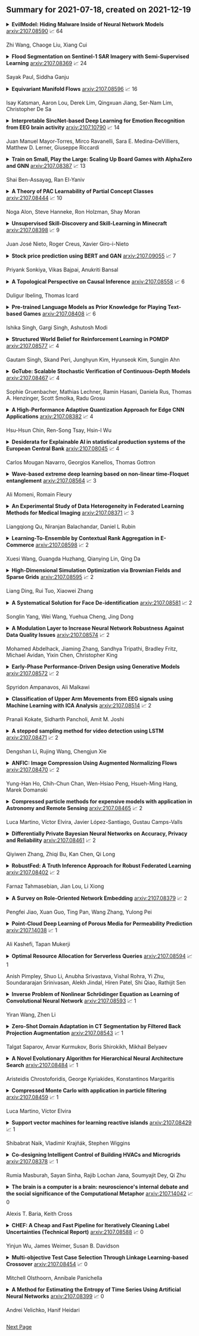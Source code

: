 ## Summary for 2021-07-18, created on 2021-12-19


<details><summary><b>EvilModel: Hiding Malware Inside of Neural Network Models</b>
<a href="https://arxiv.org/abs/2107.08590">arxiv:2107.08590</a>
&#x1F4C8; 64 <br>
<p>Zhi Wang, Chaoge Liu, Xiang Cui</p></summary>
<p>

**Abstract:** Delivering malware covertly and evasively is critical to advanced malware campaigns. In this paper, we present a new method to covertly and evasively deliver malware through a neural network model. Neural network models are poorly explainable and have a good generalization ability. By embedding malware in neurons, the malware can be delivered covertly, with minor or no impact on the performance of neural network. Meanwhile, because the structure of the neural network model remains unchanged, it can pass the security scan of antivirus engines. Experiments show that 36.9MB of malware can be embedded in a 178MB-AlexNet model within 1% accuracy loss, and no suspicion is raised by anti-virus engines in VirusTotal, which verifies the feasibility of this method. With the widespread application of artificial intelligence, utilizing neural networks for attacks becomes a forwarding trend. We hope this work can provide a reference scenario for the defense on neural network-assisted attacks.

</p>
</details>

<details><summary><b>Flood Segmentation on Sentinel-1 SAR Imagery with Semi-Supervised Learning</b>
<a href="https://arxiv.org/abs/2107.08369">arxiv:2107.08369</a>
&#x1F4C8; 24 <br>
<p>Sayak Paul, Siddha Ganju</p></summary>
<p>

**Abstract:** Floods wreak havoc throughout the world, causing billions of dollars in damages, and uprooting communities, ecosystems and economies. The NASA Impact Flood Detection competition tasked participants with predicting flooded pixels after training with synthetic aperture radar (SAR) images in a supervised setting. We propose a semi-supervised learning pseudo-labeling scheme that derives confidence estimates from U-Net ensembles, progressively improving accuracy. Concretely, we use a cyclical approach involving multiple stages (1) training an ensemble model of multiple U-Net architectures with the provided high confidence hand-labeled data and, generated pseudo labels or low confidence labels on the entire unlabeled test dataset, and then, (2) filter out quality generated labels and, (3) combine the generated labels with the previously available high confidence hand-labeled dataset. This assimilated dataset is used for the next round of training ensemble models and the cyclical process is repeated until the performance improvement plateaus. We post process our results with Conditional Random Fields. Our approach sets a new state-of-the-art on the Sentinel-1 dataset with 0.7654 IoU, an impressive improvement over the 0.60 IoU baseline. Our method, which we release with all the code and models, can also be used as an open science benchmark for the Sentinel-1 dataset.

</p>
</details>

<details><summary><b>Equivariant Manifold Flows</b>
<a href="https://arxiv.org/abs/2107.08596">arxiv:2107.08596</a>
&#x1F4C8; 16 <br>
<p>Isay Katsman, Aaron Lou, Derek Lim, Qingxuan Jiang, Ser-Nam Lim, Christopher De Sa</p></summary>
<p>

**Abstract:** Tractably modelling distributions over manifolds has long been an important goal in the natural sciences. Recent work has focused on developing general machine learning models to learn such distributions. However, for many applications these distributions must respect manifold symmetries -- a trait which most previous models disregard. In this paper, we lay the theoretical foundations for learning symmetry-invariant distributions on arbitrary manifolds via equivariant manifold flows. We demonstrate the utility of our approach by using it to learn gauge invariant densities over $SU(n)$ in the context of quantum field theory.

</p>
</details>

<details><summary><b>Interpretable SincNet-based Deep Learning for Emotion Recognition from EEG brain activity</b>
<a href="https://arxiv.org/abs/2107.10790">arxiv:2107.10790</a>
&#x1F4C8; 14 <br>
<p>Juan Manuel Mayor-Torres, Mirco Ravanelli, Sara E. Medina-DeVilliers, Matthew D. Lerner, Giuseppe Riccardi</p></summary>
<p>

**Abstract:** Machine learning methods, such as deep learning, show promising results in the medical domain. However, the lack of interpretability of these algorithms may hinder their applicability to medical decision support systems. This paper studies an interpretable deep learning technique, called SincNet. SincNet is a convolutional neural network that efficiently learns customized band-pass filters through trainable sinc-functions. In this study, we use SincNet to analyze the neural activity of individuals with Autism Spectrum Disorder (ASD), who experience characteristic differences in neural oscillatory activity. In particular, we propose a novel SincNet-based neural network for detecting emotions in ASD patients using EEG signals. The learned filters can be easily inspected to detect which part of the EEG spectrum is used for predicting emotions. We found that our system automatically learns the high-$α$ (9-13 Hz) and $β$ (13-30 Hz) band suppression often present in individuals with ASD. This result is consistent with recent neuroscience studies on emotion recognition, which found an association between these band suppressions and the behavioral deficits observed in individuals with ASD. The improved interpretability of SincNet is achieved without sacrificing performance in emotion recognition.

</p>
</details>

<details><summary><b>Train on Small, Play the Large: Scaling Up Board Games with AlphaZero and GNN</b>
<a href="https://arxiv.org/abs/2107.08387">arxiv:2107.08387</a>
&#x1F4C8; 13 <br>
<p>Shai Ben-Assayag, Ran El-Yaniv</p></summary>
<p>

**Abstract:** Playing board games is considered a major challenge for both humans and AI researchers. Because some complicated board games are quite hard to learn, humans usually begin with playing on smaller boards and incrementally advance to master larger board strategies. Most neural network frameworks that are currently tasked with playing board games neither perform such incremental learning nor possess capabilities to automatically scale up. In this work, we look at the board as a graph and combine a graph neural network architecture inside the AlphaZero framework, along with some other innovative improvements. Our ScalableAlphaZero is capable of learning to play incrementally on small boards, and advancing to play on large ones. Our model can be trained quickly to play different challenging board games on multiple board sizes, without using any domain knowledge. We demonstrate the effectiveness of ScalableAlphaZero and show, for example, that by training it for only three days on small Othello boards, it can defeat the AlphaZero model on a large board, which was trained to play the large board for $30$ days.

</p>
</details>

<details><summary><b>A Theory of PAC Learnability of Partial Concept Classes</b>
<a href="https://arxiv.org/abs/2107.08444">arxiv:2107.08444</a>
&#x1F4C8; 10 <br>
<p>Noga Alon, Steve Hanneke, Ron Holzman, Shay Moran</p></summary>
<p>

**Abstract:** We extend the theory of PAC learning in a way which allows to model a rich variety of learning tasks where the data satisfy special properties that ease the learning process. For example, tasks where the distance of the data from the decision boundary is bounded away from zero. The basic and simple idea is to consider partial concepts: these are functions that can be undefined on certain parts of the space. When learning a partial concept, we assume that the source distribution is supported only on points where the partial concept is defined.
  This way, one can naturally express assumptions on the data such as lying on a lower dimensional surface or margin conditions. In contrast, it is not at all clear that such assumptions can be expressed by the traditional PAC theory. In fact we exhibit easy-to-learn partial concept classes which provably cannot be captured by the traditional PAC theory. This also resolves a question posed by Attias, Kontorovich, and Mansour 2019.
  We characterize PAC learnability of partial concept classes and reveal an algorithmic landscape which is fundamentally different than the classical one. For example, in the classical PAC model, learning boils down to Empirical Risk Minimization (ERM). In stark contrast, we show that the ERM principle fails in explaining learnability of partial concept classes. In fact, we demonstrate classes that are incredibly easy to learn, but such that any algorithm that learns them must use an hypothesis space with unbounded VC dimension. We also find that the sample compression conjecture fails in this setting.
  Thus, this theory features problems that cannot be represented nor solved in the traditional way. We view this as evidence that it might provide insights on the nature of learnability in realistic scenarios which the classical theory fails to explain.

</p>
</details>

<details><summary><b>Unsupervised Skill-Discovery and Skill-Learning in Minecraft</b>
<a href="https://arxiv.org/abs/2107.08398">arxiv:2107.08398</a>
&#x1F4C8; 9 <br>
<p>Juan José Nieto, Roger Creus, Xavier Giro-i-Nieto</p></summary>
<p>

**Abstract:** Pre-training Reinforcement Learning agents in a task-agnostic manner has shown promising results. However, previous works still struggle in learning and discovering meaningful skills in high-dimensional state-spaces, such as pixel-spaces. We approach the problem by leveraging unsupervised skill discovery and self-supervised learning of state representations. In our work, we learn a compact latent representation by making use of variational and contrastive techniques. We demonstrate that both enable RL agents to learn a set of basic navigation skills by maximizing an information theoretic objective. We assess our method in Minecraft 3D pixel maps with different complexities. Our results show that representations and conditioned policies learned from pixels are enough for toy examples, but do not scale to realistic and complex maps. To overcome these limitations, we explore alternative input observations such as the relative position of the agent along with the raw pixels.

</p>
</details>

<details><summary><b>Stock price prediction using BERT and GAN</b>
<a href="https://arxiv.org/abs/2107.09055">arxiv:2107.09055</a>
&#x1F4C8; 7 <br>
<p>Priyank Sonkiya, Vikas Bajpai, Anukriti Bansal</p></summary>
<p>

**Abstract:** The stock market has been a popular topic of interest in the recent past. The growth in the inflation rate has compelled people to invest in the stock and commodity markets and other areas rather than saving. Further, the ability of Deep Learning models to make predictions on the time series data has been proven time and again. Technical analysis on the stock market with the help of technical indicators has been the most common practice among traders and investors. One more aspect is the sentiment analysis - the emotion of the investors that shows the willingness to invest. A variety of techniques have been used by people around the globe involving basic Machine Learning and Neural Networks. Ranging from the basic linear regression to the advanced neural networks people have experimented with all possible techniques to predict the stock market. It's evident from recent events how news and headlines affect the stock markets and cryptocurrencies. This paper proposes an ensemble of state-of-the-art methods for predicting stock prices. Firstly sentiment analysis of the news and the headlines for the company Apple Inc, listed on the NASDAQ is performed using a version of BERT, which is a pre-trained transformer model by Google for Natural Language Processing (NLP). Afterward, a Generative Adversarial Network (GAN) predicts the stock price for Apple Inc using the technical indicators, stock indexes of various countries, some commodities, and historical prices along with the sentiment scores. Comparison is done with baseline models like - Long Short Term Memory (LSTM), Gated Recurrent Units (GRU), vanilla GAN, and Auto-Regressive Integrated Moving Average (ARIMA) model.

</p>
</details>

<details><summary><b>A Topological Perspective on Causal Inference</b>
<a href="https://arxiv.org/abs/2107.08558">arxiv:2107.08558</a>
&#x1F4C8; 6 <br>
<p>Duligur Ibeling, Thomas Icard</p></summary>
<p>

**Abstract:** This paper presents a topological learning-theoretic perspective on causal inference by introducing a series of topologies defined on general spaces of structural causal models (SCMs). As an illustration of the framework we prove a topological causal hierarchy theorem, showing that substantive assumption-free causal inference is possible only in a meager set of SCMs. Thanks to a known correspondence between open sets in the weak topology and statistically verifiable hypotheses, our results show that inductive assumptions sufficient to license valid causal inferences are statistically unverifiable in principle. Similar to no-free-lunch theorems for statistical inference, the present results clarify the inevitability of substantial assumptions for causal inference. An additional benefit of our topological approach is that it easily accommodates SCMs with infinitely many variables. We finally suggest that the framework may be helpful for the positive project of exploring and assessing alternative causal-inductive assumptions.

</p>
</details>

<details><summary><b>Pre-trained Language Models as Prior Knowledge for Playing Text-based Games</b>
<a href="https://arxiv.org/abs/2107.08408">arxiv:2107.08408</a>
&#x1F4C8; 6 <br>
<p>Ishika Singh, Gargi Singh, Ashutosh Modi</p></summary>
<p>

**Abstract:** Recently, text world games have been proposed to enable artificial agents to understand and reason about real-world scenarios. These text-based games are challenging for artificial agents, as it requires understanding and interaction using natural language in a partially observable environment. In this paper, we improve the semantic understanding of the agent by proposing a simple RL with LM framework where we use transformer-based language models with Deep RL models. We perform a detailed study of our framework to demonstrate how our model outperforms all existing agents on the popular game, Zork1, to achieve a score of 44.7, which is 1.6 higher than the state-of-the-art model. Our proposed approach also performs comparably to the state-of-the-art models on the other set of text games.

</p>
</details>

<details><summary><b>Structured World Belief for Reinforcement Learning in POMDP</b>
<a href="https://arxiv.org/abs/2107.08577">arxiv:2107.08577</a>
&#x1F4C8; 4 <br>
<p>Gautam Singh, Skand Peri, Junghyun Kim, Hyunseok Kim, Sungjin Ahn</p></summary>
<p>

**Abstract:** Object-centric world models provide structured representation of the scene and can be an important backbone in reinforcement learning and planning. However, existing approaches suffer in partially-observable environments due to the lack of belief states. In this paper, we propose Structured World Belief, a model for learning and inference of object-centric belief states. Inferred by Sequential Monte Carlo (SMC), our belief states provide multiple object-centric scene hypotheses. To synergize the benefits of SMC particles with object representations, we also propose a new object-centric dynamics model that considers the inductive bias of object permanence. This enables tracking of object states even when they are invisible for a long time. To further facilitate object tracking in this regime, we allow our model to attend flexibly to any spatial location in the image which was restricted in previous models. In experiments, we show that object-centric belief provides a more accurate and robust performance for filtering and generation. Furthermore, we show the efficacy of structured world belief in improving the performance of reinforcement learning, planning and supervised reasoning.

</p>
</details>

<details><summary><b>GoTube: Scalable Stochastic Verification of Continuous-Depth Models</b>
<a href="https://arxiv.org/abs/2107.08467">arxiv:2107.08467</a>
&#x1F4C8; 4 <br>
<p>Sophie Gruenbacher, Mathias Lechner, Ramin Hasani, Daniela Rus, Thomas A. Henzinger, Scott Smolka, Radu Grosu</p></summary>
<p>

**Abstract:** We introduce a new stochastic verification algorithm that formally quantifies the behavioral robustness of any time-continuous process formulated as a continuous-depth model. Our algorithm solves a set of global optimization (Go) problems over a given time horizon to construct a tight enclosure (Tube) of the set of all process executions starting from a ball of initial states. We call our algorithm GoTube. Through its construction, GoTube ensures that the bounding tube is conservative up to a desired probability and up to a desired tightness. GoTube is implemented in JAX and optimized to scale to complex continuous-depth neural network models. Compared to advanced reachability analysis tools for time-continuous neural networks, GoTube does not accumulate overapproximation errors between time steps and avoids the infamous wrapping effect inherent in symbolic techniques. We show that GoTube substantially outperforms state-of-the-art verification tools in terms of the size of the initial ball, speed, time-horizon, task completion, and scalability on a large set of experiments. GoTube is stable and sets the state-of-the-art in terms of its ability to scale to time horizons well beyond what has been previously possible.

</p>
</details>

<details><summary><b>A High-Performance Adaptive Quantization Approach for Edge CNN Applications</b>
<a href="https://arxiv.org/abs/2107.08382">arxiv:2107.08382</a>
&#x1F4C8; 4 <br>
<p>Hsu-Hsun Chin, Ren-Song Tsay, Hsin-I Wu</p></summary>
<p>

**Abstract:** Recent convolutional neural network (CNN) development continues to advance the state-of-the-art model accuracy for various applications. However, the enhanced accuracy comes at the cost of substantial memory bandwidth and storage requirements and demanding computational resources. Although in the past the quantization methods have effectively reduced the deployment cost for edge devices, it suffers from significant information loss when processing the biased activations of contemporary CNNs. In this paper, we hence introduce an adaptive high-performance quantization method to resolve the issue of biased activation by dynamically adjusting the scaling and shifting factors based on the task loss. Our proposed method has been extensively evaluated on image classification models (ResNet-18/34/50, MobileNet-V2, EfficientNet-B0) with ImageNet dataset, object detection model (YOLO-V4) with COCO dataset, and language models with PTB dataset. The results show that our 4-bit integer (INT4) quantization models achieve better accuracy than the state-of-the-art 4-bit models, and in some cases, even surpass the golden full-precision models. The final designs have been successfully deployed onto extremely resource-constrained edge devices for many practical applications.

</p>
</details>

<details><summary><b>Desiderata for Explainable AI in statistical production systems of the European Central Bank</b>
<a href="https://arxiv.org/abs/2107.08045">arxiv:2107.08045</a>
&#x1F4C8; 4 <br>
<p>Carlos Mougan Navarro, Georgios Kanellos, Thomas Gottron</p></summary>
<p>

**Abstract:** Explainable AI constitutes a fundamental step towards establishing fairness and addressing bias in algorithmic decision-making. Despite the large body of work on the topic, the benefit of solutions is mostly evaluated from a conceptual or theoretical point of view and the usefulness for real-world use cases remains uncertain. In this work, we aim to state clear user-centric desiderata for explainable AI reflecting common explainability needs experienced in statistical production systems of the European Central Bank. We link the desiderata to archetypical user roles and give examples of techniques and methods which can be used to address the user's needs. To this end, we provide two concrete use cases from the domain of statistical data production in central banks: the detection of outliers in the Centralised Securities Database and the data-driven identification of data quality checks for the Supervisory Banking data system.

</p>
</details>

<details><summary><b>Wave-based extreme deep learning based on non-linear time-Floquet entanglement</b>
<a href="https://arxiv.org/abs/2107.08564">arxiv:2107.08564</a>
&#x1F4C8; 3 <br>
<p>Ali Momeni, Romain Fleury</p></summary>
<p>

**Abstract:** Wave-based analog signal processing holds the promise of extremely fast, on-the-fly, power-efficient data processing, occurring as a wave propagates through an artificially engineered medium. Yet, due to the fundamentally weak non-linearities of traditional wave materials, such analog processors have been so far largely confined to simple linear projections such as image edge detection or matrix multiplications. Complex neuromorphic computing tasks, which inherently require strong non-linearities, have so far remained out-of-reach of wave-based solutions, with a few attempts that implemented non-linearities on the digital front, or used weak and inflexible non-linear sensors, restraining the learning performance. Here, we tackle this issue by demonstrating the relevance of Time-Floquet physics to induce a strong non-linear entanglement between signal inputs at different frequencies, enabling a power-efficient and versatile wave platform for analog extreme deep learning involving a single, uniformly modulated dielectric layer and a scattering medium. We prove the efficiency of the method for extreme learning machines and reservoir computing to solve a range of challenging learning tasks, from forecasting chaotic time series to the simultaneous classification of distinct datasets. Our results open the way for wave-based machine learning with high energy efficiency, speed, and scalability.

</p>
</details>

<details><summary><b>An Experimental Study of Data Heterogeneity in Federated Learning Methods for Medical Imaging</b>
<a href="https://arxiv.org/abs/2107.08371">arxiv:2107.08371</a>
&#x1F4C8; 3 <br>
<p>Liangqiong Qu, Niranjan Balachandar, Daniel L Rubin</p></summary>
<p>

**Abstract:** Federated learning enables multiple institutions to collaboratively train machine learning models on their local data in a privacy-preserving way. However, its distributed nature often leads to significant heterogeneity in data distributions across institutions. In this paper, we investigate the deleterious impact of a taxonomy of data heterogeneity regimes on federated learning methods, including quantity skew, label distribution skew, and imaging acquisition skew. We show that the performance degrades with the increasing degrees of data heterogeneity. We present several mitigation strategies to overcome performance drops from data heterogeneity, including weighted average for data quantity skew, weighted loss and batch normalization averaging for label distribution skew. The proposed optimizations to federated learning methods improve their capability of handling heterogeneity across institutions, which provides valuable guidance for the deployment of federated learning in real clinical applications.

</p>
</details>

<details><summary><b>Learning-To-Ensemble by Contextual Rank Aggregation in E-Commerce</b>
<a href="https://arxiv.org/abs/2107.08598">arxiv:2107.08598</a>
&#x1F4C8; 2 <br>
<p>Xuesi Wang, Guangda Huzhang, Qianying Lin, Qing Da</p></summary>
<p>

**Abstract:** Ensemble models in E-commerce combine predictions from multiple sub-models for ranking and revenue improvement. Industrial ensemble models are typically deep neural networks, following the supervised learning paradigm to infer conversion rate given inputs from sub-models. However, this process has the following two problems. Firstly, the point-wise scoring approach disregards the relationships between items and leads to homogeneous displayed results, while diversified display benefits user experience and revenue. Secondly, the learning paradigm focuses on the ranking metrics and does not directly optimize the revenue. In our work, we propose a new Learning-To-Ensemble (LTE) framework RAEGO, which replaces the ensemble model with a contextual Rank Aggregator (RA) and explores the best weights of sub-models by the Evaluator-Generator Optimization (EGO). To achieve the best online performance, we propose a new rank aggregation algorithm TournamentGreedy as a refinement of classic rank aggregators, which also produces the best average weighted Kendall Tau Distance (KTD) amongst all the considered algorithms with quadratic time complexity. Under the assumption that the best output list should be Pareto Optimal on the KTD metric for sub-models, we show that our RA algorithm has higher efficiency and coverage in exploring the optimal weights. Combined with the idea of Bayesian Optimization and gradient descent, we solve the online contextual Black-Box Optimization task that finds the optimal weights for sub-models given a chosen RA model. RA-EGO has been deployed in our online system and has improved the revenue significantly.

</p>
</details>

<details><summary><b>High-Dimensional Simulation Optimization via Brownian Fields and Sparse Grids</b>
<a href="https://arxiv.org/abs/2107.08595">arxiv:2107.08595</a>
&#x1F4C8; 2 <br>
<p>Liang Ding, Rui Tuo, Xiaowei Zhang</p></summary>
<p>

**Abstract:** High-dimensional simulation optimization is notoriously challenging. We propose a new sampling algorithm that converges to a global optimal solution and suffers minimally from the curse of dimensionality. The algorithm consists of two stages. First, we take samples following a sparse grid experimental design and approximate the response surface via kernel ridge regression with a Brownian field kernel. Second, we follow the expected improvement strategy -- with critical modifications that boost the algorithm's sample efficiency -- to iteratively sample from the next level of the sparse grid. Under mild conditions on the smoothness of the response surface and the simulation noise, we establish upper bounds on the convergence rate for both noise-free and noisy simulation samples. These upper bounds deteriorate only slightly in the dimension of the feasible set, and they can be improved if the objective function is known to be of a higher-order smoothness. Extensive numerical experiments demonstrate that the proposed algorithm dramatically outperforms typical alternatives in practice.

</p>
</details>

<details><summary><b>A Systematical Solution for Face De-identification</b>
<a href="https://arxiv.org/abs/2107.08581">arxiv:2107.08581</a>
&#x1F4C8; 2 <br>
<p>Songlin Yang, Wei Wang, Yuehua Cheng, Jing Dong</p></summary>
<p>

**Abstract:** With the identity information in face data more closely related to personal credit and property security, people pay increasing attention to the protection of face data privacy. In different tasks, people have various requirements for face de-identification (De-ID), so we propose a systematical solution compatible for these De-ID operations. Firstly, an attribute disentanglement and generative network is constructed to encode two parts of the face, which are the identity (facial features like mouth, nose and eyes) and expression (including expression, pose and illumination). Through face swapping, we can remove the original ID completely. Secondly, we add an adversarial vector mapping network to perturb the latent code of the face image, different from previous traditional adversarial methods. Through this, we can construct unrestricted adversarial image to decrease ID similarity recognized by model. Our method can flexibly de-identify the face data in various ways and the processed images have high image quality.

</p>
</details>

<details><summary><b>A Modulation Layer to Increase Neural Network Robustness Against Data Quality Issues</b>
<a href="https://arxiv.org/abs/2107.08574">arxiv:2107.08574</a>
&#x1F4C8; 2 <br>
<p>Mohamed Abdelhack, Jiaming Zhang, Sandhya Tripathi, Bradley Fritz, Michael Avidan, Yixin Chen, Christopher King</p></summary>
<p>

**Abstract:** Data quality is a common problem in machine learning, especially in high-stakes settings such as healthcare. Missing data affects accuracy, calibration, and feature attribution in complex patterns. Developers often train models on carefully curated datasets to minimize missing data bias; however, this reduces the usability of such models in production environments, such as real-time healthcare records. Making machine learning models robust to missing data is therefore crucial for practical application. While some classifiers naturally handle missing data, others, such as deep neural networks, are not designed for unknown values. We propose a novel neural network modification to mitigate the impacts of missing data. The approach is inspired by neuromodulation that is performed by biological neural networks. Our proposal replaces the fixed weights of a fully-connected layer with a function of an additional input (reliability score) at each input, mimicking the ability of cortex to up- and down-weight inputs based on the presence of other data. The modulation function is jointly learned with the main task using a multi-layer perceptron. We tested our modulating fully connected layer on multiple classification, regression, and imputation problems, and it either improved performance or generated comparable performance to conventional neural network architectures concatenating reliability to the inputs. Models with modulating layers were more robust against degradation of data quality by introducing additional missingness at evaluation time. These results suggest that explicitly accounting for reduced information quality with a modulating fully connected layer can enable the deployment of artificial intelligence systems in real-time settings.

</p>
</details>

<details><summary><b>Early-Phase Performance-Driven Design using Generative Models</b>
<a href="https://arxiv.org/abs/2107.08572">arxiv:2107.08572</a>
&#x1F4C8; 2 <br>
<p>Spyridon Ampanavos, Ali Malkawi</p></summary>
<p>

**Abstract:** Current performance-driven building design methods are not widely adopted outside the research field for several reasons that make them difficult to integrate into a typical design process. In the early design phase, in particular, the time-intensity and the cognitive load associated with optimization and form parametrization are incompatible with design exploration, which requires quick iteration. This research introduces a novel method for performance-driven geometry generation that can afford interaction directly in the 3d modeling environment, eliminating the need for explicit parametrization, and is multiple orders faster than the equivalent form optimization. The method uses Machine Learning techniques to train a generative model offline. The generative model learns a distribution of optimal performing geometries and their simulation contexts based on a dataset that addresses the performance(s) of interest. By navigating the generative model's latent space, geometries with the desired characteristics can be quickly generated. A case study is presented, demonstrating the generation of a synthetic dataset and the use of a Variational Autoencoder (VAE) as a generative model for geometries with optimal solar gain. The results show that the VAE-generated geometries perform on average at least as well as the optimized ones, suggesting that the introduced method shows a feasible path towards more intuitive and interactive early-phase performance-driven design assistance.

</p>
</details>

<details><summary><b>Classification of Upper Arm Movements from EEG signals using Machine Learning with ICA Analysis</b>
<a href="https://arxiv.org/abs/2107.08514">arxiv:2107.08514</a>
&#x1F4C8; 2 <br>
<p>Pranali Kokate, Sidharth Pancholi, Amit M. Joshi</p></summary>
<p>

**Abstract:** The Brain-Computer Interface system is a profoundly developing area of experimentation for Motor activities which plays vital role in decoding cognitive activities. Classification of Cognitive-Motor Imagery activities from EEG signals is a critical task. Hence proposed a unique algorithm for classifying left/right-hand movements by utilizing Multi-layer Perceptron Neural Network. Handcrafted statistical Time domain and Power spectral density frequency domain features were extracted and obtained a combined accuracy of 96.02%. Results were compared with the deep learning framework. In addition to accuracy, Precision, F1-Score, and recall was considered as the performance metrics. The intervention of unwanted signals contaminates the EEG signals which influence the performance of the algorithm. Therefore, a novel approach was approached to remove the artifacts using Independent Components Analysis which boosted the performance. Following the selection of appropriate feature vectors that provided acceptable accuracy. The same method was used on all nine subjects. As a result, intra-subject accuracy was obtained for 9 subjects 94.72%. The results show that the proposed approach would be useful to classify the upper limb movements accurately.

</p>
</details>

<details><summary><b>A stepped sampling method for video detection using LSTM</b>
<a href="https://arxiv.org/abs/2107.08471">arxiv:2107.08471</a>
&#x1F4C8; 2 <br>
<p>Dengshan Li, Rujing Wang, Chengjun Xie</p></summary>
<p>

**Abstract:** Artificial neural networks that simulate human achieves great successes. From the perspective of simulating human memory method, we propose a stepped sampler based on the "repeated input". We repeatedly inputted data to the LSTM model stepwise in a batch. The stepped sampler is used to strengthen the ability of fusing the temporal information in LSTM. We tested the stepped sampler on the LSTM built-in in PyTorch. Compared with the traditional sampler of PyTorch, such as sequential sampler, batch sampler, the training loss of the proposed stepped sampler converges faster in the training of the model, and the training loss after convergence is more stable. Meanwhile, it can maintain a higher test accuracy. We quantified the algorithm of the stepped sampler. We assume that, the artificial neural networks have human-like characteristics, and human learning method could be used for machine learning.

</p>
</details>

<details><summary><b>ANFIC: Image Compression Using Augmented Normalizing Flows</b>
<a href="https://arxiv.org/abs/2107.08470">arxiv:2107.08470</a>
&#x1F4C8; 2 <br>
<p>Yung-Han Ho, Chih-Chun Chan, Wen-Hsiao Peng, Hsueh-Ming Hang, Marek Domanski</p></summary>
<p>

**Abstract:** This paper introduces an end-to-end learned image compression system, termed ANFIC, based on Augmented Normalizing Flows (ANF). ANF is a new type of flow model, which stacks multiple variational autoencoders (VAE) for greater model expressiveness. The VAE-based image compression has gone mainstream, showing promising compression performance. Our work presents the first attempt to leverage VAE-based compression in a flow-based framework. ANFIC advances further compression efficiency by stacking and extending hierarchically multiple VAE's. The invertibility of ANF, together with our training strategies, enables ANFIC to support a wide range of quality levels without changing the encoding and decoding networks. Extensive experimental results show that in terms of PSNR-RGB, ANFIC performs comparably to or better than the state-of-the-art learned image compression. Moreover, it performs close to VVC intra coding, from low-rate compression up to nearly-lossless compression. In particular, ANFIC achieves the state-of-the-art performance, when extended with conditional convolution for variable rate compression with a single model.

</p>
</details>

<details><summary><b>Compressed particle methods for expensive models with application in Astronomy and Remote Sensing</b>
<a href="https://arxiv.org/abs/2107.08465">arxiv:2107.08465</a>
&#x1F4C8; 2 <br>
<p>Luca Martino, Víctor Elvira, Javier López-Santiago, Gustau Camps-Valls</p></summary>
<p>

**Abstract:** In many inference problems, the evaluation of complex and costly models is often required. In this context, Bayesian methods have become very popular in several fields over the last years, in order to obtain parameter inversion, model selection or uncertainty quantification. Bayesian inference requires the approximation of complicated integrals involving (often costly) posterior distributions. Generally, this approximation is obtained by means of Monte Carlo (MC) methods. In order to reduce the computational cost of the corresponding technique, surrogate models (also called emulators) are often employed. Another alternative approach is the so-called Approximate Bayesian Computation (ABC) scheme. ABC does not require the evaluation of the costly model but the ability to simulate artificial data according to that model. Moreover, in ABC, the choice of a suitable distance between real and artificial data is also required. In this work, we introduce a novel approach where the expensive model is evaluated only in some well-chosen samples. The selection of these nodes is based on the so-called compressed Monte Carlo (CMC) scheme. We provide theoretical results supporting the novel algorithms and give empirical evidence of the performance of the proposed method in several numerical experiments. Two of them are real-world applications in astronomy and satellite remote sensing.

</p>
</details>

<details><summary><b>Differentially Private Bayesian Neural Networks on Accuracy, Privacy and Reliability</b>
<a href="https://arxiv.org/abs/2107.08461">arxiv:2107.08461</a>
&#x1F4C8; 2 <br>
<p>Qiyiwen Zhang, Zhiqi Bu, Kan Chen, Qi Long</p></summary>
<p>

**Abstract:** Bayesian neural network (BNN) allows for uncertainty quantification in prediction, offering an advantage over regular neural networks that has not been explored in the differential privacy (DP) framework. We fill this important gap by leveraging recent development in Bayesian deep learning and privacy accounting to offer a more precise analysis of the trade-off between privacy and accuracy in BNN. We propose three DP-BNNs that characterize the weight uncertainty for the same network architecture in distinct ways, namely DP-SGLD (via the noisy gradient method), DP-BBP (via changing the parameters of interest) and DP-MC Dropout (via the model architecture). Interestingly, we show a new equivalence between DP-SGD and DP-SGLD, implying that some non-Bayesian DP training naturally allows for uncertainty quantification. However, the hyperparameters such as learning rate and batch size, can have different or even opposite effects in DP-SGD and DP-SGLD.
  Extensive experiments are conducted to compare DP-BNNs, in terms of privacy guarantee, prediction accuracy, uncertainty quantification, calibration, computation speed, and generalizability to network architecture. As a result, we observe a new tradeoff between the privacy and the reliability. When compared to non-DP and non-Bayesian approaches, DP-SGLD is remarkably accurate under strong privacy guarantee, demonstrating the great potential of DP-BNN in real-world tasks.

</p>
</details>

<details><summary><b>RobustFed: A Truth Inference Approach for Robust Federated Learning</b>
<a href="https://arxiv.org/abs/2107.08402">arxiv:2107.08402</a>
&#x1F4C8; 2 <br>
<p>Farnaz Tahmasebian, Jian Lou, Li Xiong</p></summary>
<p>

**Abstract:** Federated learning is a prominent framework that enables clients (e.g., mobile devices or organizations) to train a collaboratively global model under a central server's orchestration while keeping local training datasets' privacy. However, the aggregation step in federated learning is vulnerable to adversarial attacks as the central server cannot manage clients' behavior. Therefore, the global model's performance and convergence of the training process will be affected under such attacks.To mitigate this vulnerability issue, we propose a novel robust aggregation algorithm inspired by the truth inference methods in crowdsourcing via incorporating the worker's reliability into aggregation. We evaluate our solution on three real-world datasets with a variety of machine learning models. Experimental results show that our solution ensures robust federated learning and is resilient to various types of attacks, including noisy data attacks, Byzantine attacks, and label flipping attacks.

</p>
</details>

<details><summary><b>A Survey on Role-Oriented Network Embedding</b>
<a href="https://arxiv.org/abs/2107.08379">arxiv:2107.08379</a>
&#x1F4C8; 2 <br>
<p>Pengfei Jiao, Xuan Guo, Ting Pan, Wang Zhang, Yulong Pei</p></summary>
<p>

**Abstract:** Recently, Network Embedding (NE) has become one of the most attractive research topics in machine learning and data mining. NE approaches have achieved promising performance in various of graph mining tasks including link prediction and node clustering and classification. A wide variety of NE methods focus on the proximity of networks. They learn community-oriented embedding for each node, where the corresponding representations are similar if two nodes are closer to each other in the network. Meanwhile, there is another type of structural similarity, i.e., role-based similarity, which is usually complementary and completely different from the proximity. In order to preserve the role-based structural similarity, the problem of role-oriented NE is raised. However, compared to community-oriented NE problem, there are only a few role-oriented embedding approaches proposed recently. Although less explored, considering the importance of roles in analyzing networks and many applications that role-oriented NE can shed light on, it is necessary and timely to provide a comprehensive overview of existing role-oriented NE methods. In this review, we first clarify the differences between community-oriented and role-oriented network embedding. Afterwards, we propose a general framework for understanding role-oriented NE and a two-level categorization to better classify existing methods. Then, we select some representative methods according to the proposed categorization and briefly introduce them by discussing their motivation, development and differences. Moreover, we conduct comprehensive experiments to empirically evaluate these methods on a variety of role-related tasks including node classification and clustering (role discovery), top-k similarity search and visualization using some widely used synthetic and real-world datasets...

</p>
</details>

<details><summary><b>Point-Cloud Deep Learning of Porous Media for Permeability Prediction</b>
<a href="https://arxiv.org/abs/2107.14038">arxiv:2107.14038</a>
&#x1F4C8; 1 <br>
<p>Ali Kashefi, Tapan Mukerji</p></summary>
<p>

**Abstract:** We propose a novel deep learning framework for predicting permeability of porous media from their digital images. Unlike convolutional neural networks, instead of feeding the whole image volume as inputs to the network, we model the boundary between solid matrix and pore spaces as point clouds and feed them as inputs to a neural network based on the PointNet architecture. This approach overcomes the challenge of memory restriction of graphics processing units and its consequences on the choice of batch size, and convergence. Compared to convolutional neural networks, the proposed deep learning methodology provides freedom to select larger batch sizes, due to reducing significantly the size of network inputs. Specifically, we use the classification branch of PointNet and adjust it for a regression task. As a test case, two and three dimensional synthetic digital rock images are considered. We investigate the effect of different components of our neural network on its performance. We compare our deep learning strategy with a convolutional neural network from various perspectives, specifically for maximum possible batch size. We inspect the generalizability of our network by predicting the permeability of real-world rock samples as well as synthetic digital rocks that are statistically different from the samples used during training. The network predicts the permeability of digital rocks a few thousand times faster than a Lattice Boltzmann solver with a high level of prediction accuracy.

</p>
</details>

<details><summary><b>Optimal Resource Allocation for Serverless Queries</b>
<a href="https://arxiv.org/abs/2107.08594">arxiv:2107.08594</a>
&#x1F4C8; 1 <br>
<p>Anish Pimpley, Shuo Li, Anubha Srivastava, Vishal Rohra, Yi Zhu, Soundararajan Srinivasan, Alekh Jindal, Hiren Patel, Shi Qiao, Rathijit Sen</p></summary>
<p>

**Abstract:** Optimizing resource allocation for analytical workloads is vital for reducing costs of cloud-data services. At the same time, it is incredibly hard for users to allocate resources per query in serverless processing systems, and they frequently misallocate by orders of magnitude. Unfortunately, prior work focused on predicting peak allocation while ignoring aggressive trade-offs between resource allocation and run-time. Additionally, these methods fail to predict allocation for queries that have not been observed in the past. In this paper, we tackle both these problems. We introduce a system for optimal resource allocation that can predict performance with aggressive trade-offs, for both new and past observed queries. We introduce the notion of a performance characteristic curve (PCC) as a parameterized representation that can compactly capture the relationship between resources and performance. To tackle training data sparsity, we introduce a novel data augmentation technique to efficiently synthesize the entire PCC using a single run of the query. Lastly, we demonstrate the advantages of a constrained loss function coupled with GNNs, over traditional ML methods, for capturing the domain specific behavior through an extensive experimental evaluation over SCOPE big data workloads at Microsoft.

</p>
</details>

<details><summary><b>Inverse Problem of Nonlinear Schrödinger Equation as Learning of Convolutional Neural Network</b>
<a href="https://arxiv.org/abs/2107.08593">arxiv:2107.08593</a>
&#x1F4C8; 1 <br>
<p>Yiran Wang, Zhen Li</p></summary>
<p>

**Abstract:** In this work, we use an explainable convolutional neural network (NLS-Net) to solve an inverse problem of the nonlinear Schrödinger equation, which is widely used in fiber-optic communications. The landscape and minimizers of the non-convex loss function of the learning problem are studied empirically. It provides a guidance for choosing hyper-parameters of the method. The estimation error of the optimal solution is discussed in terms of expressive power of the NLS-Net and data. Besides, we compare the performance of several training algorithms that are popular in deep learning. It is shown that one can obtain a relatively accurate estimate of the considered parameters using the proposed method. The study provides a natural framework of solving inverse problems of nonlinear partial differential equations with deep learning.

</p>
</details>

<details><summary><b>Zero-Shot Domain Adaptation in CT Segmentation by Filtered Back Projection Augmentation</b>
<a href="https://arxiv.org/abs/2107.08543">arxiv:2107.08543</a>
&#x1F4C8; 1 <br>
<p>Talgat Saparov, Anvar Kurmukov, Boris Shirokikh, Mikhail Belyaev</p></summary>
<p>

**Abstract:** Domain shift is one of the most salient challenges in medical computer vision. Due to immense variability in scanners' parameters and imaging protocols, even images obtained from the same person and the same scanner could differ significantly. We address variability in computed tomography (CT) images caused by different convolution kernels used in the reconstruction process, the critical domain shift factor in CT. The choice of a convolution kernel affects pixels' granularity, image smoothness, and noise level. We analyze a dataset of paired CT images, where smooth and sharp images were reconstructed from the same sinograms with different kernels, thus providing identical anatomy but different style. Though identical predictions are desired, we show that the consistency, measured as the average Dice between predictions on pairs, is just 0.54. We propose Filtered Back-Projection Augmentation (FBPAug), a simple and surprisingly efficient approach to augment CT images in sinogram space emulating reconstruction with different kernels. We apply the proposed method in a zero-shot domain adaptation setup and show that the consistency boosts from 0.54 to 0.92 outperforming other augmentation approaches. Neither specific preparation of source domain data nor target domain data is required, so our publicly released FBPAug can be used as a plug-and-play module for zero-shot domain adaptation in any CT-based task.

</p>
</details>

<details><summary><b>A Novel Evolutionary Algorithm for Hierarchical Neural Architecture Search</b>
<a href="https://arxiv.org/abs/2107.08484">arxiv:2107.08484</a>
&#x1F4C8; 1 <br>
<p>Aristeidis Chrostoforidis, George Kyriakides, Konstantinos Margaritis</p></summary>
<p>

**Abstract:** In this work, we propose a novel evolutionary algorithm for neural architecture search, applicable to global search spaces. The algorithm's architectural representation organizes the topology in multiple hierarchical modules, while the design process exploits this representation, in order to explore the search space. We also employ a curation system, which promotes the utilization of well performing sub-structures to subsequent generations. We apply our method to Fashion-MNIST and NAS-Bench101, achieving accuracies of $93.2\%$ and $94.8\%$ respectively in a relatively small number of generations.

</p>
</details>

<details><summary><b>Compressed Monte Carlo with application in particle filtering</b>
<a href="https://arxiv.org/abs/2107.08459">arxiv:2107.08459</a>
&#x1F4C8; 1 <br>
<p>Luca Martino, Víctor Elvira</p></summary>
<p>

**Abstract:** Bayesian models have become very popular over the last years in several fields such as signal processing, statistics, and machine learning. Bayesian inference requires the approximation of complicated integrals involving posterior distributions. For this purpose, Monte Carlo (MC) methods, such as Markov Chain Monte Carlo and importance sampling algorithms, are often employed. In this work, we introduce the theory and practice of a Compressed MC (C-MC) scheme to compress the statistical information contained in a set of random samples. In its basic version, C-MC is strictly related to the stratification technique, a well-known method used for variance reduction purposes. Deterministic C-MC schemes are also presented, which provide very good performance. The compression problem is strictly related to the moment matching approach applied in different filtering techniques, usually called as Gaussian quadrature rules or sigma-point methods. C-MC can be employed in a distributed Bayesian inference framework when cheap and fast communications with a central processor are required. Furthermore, C-MC is useful within particle filtering and adaptive IS algorithms, as shown by three novel schemes introduced in this work. Six numerical results confirm the benefits of the introduced schemes, outperforming the corresponding benchmark methods. A related code is also provided.

</p>
</details>

<details><summary><b>Support vector machines for learning reactive islands</b>
<a href="https://arxiv.org/abs/2107.08429">arxiv:2107.08429</a>
&#x1F4C8; 1 <br>
<p>Shibabrat Naik, Vladimír Krajňák, Stephen Wiggins</p></summary>
<p>

**Abstract:** We develop a machine learning framework that can be applied to data sets derived from the trajectories of Hamilton's equations. The goal is to learn the phase space structures that play the governing role for phase space transport relevant to particular applications. Our focus is on learning reactive islands in two degrees-of-freedom Hamiltonian systems. Reactive islands are constructed from the stable and unstable manifolds of unstable periodic orbits and play the role of quantifying transition dynamics. We show that support vector machines (SVM) is an appropriate machine learning framework for this purpose as it provides an approach for finding the boundaries between qualitatively distinct dynamical behaviors, which is in the spirit of the phase space transport framework. We show how our method allows us to find reactive islands directly in the sense that we do not have to first compute unstable periodic orbits and their stable and unstable manifolds. We apply our approach to the Hénon-Heiles Hamiltonian system, which is a benchmark system in the dynamical systems community. We discuss different sampling and learning approaches and their advantages and disadvantages.

</p>
</details>

<details><summary><b>Co-designing Intelligent Control of Building HVACs and Microgrids</b>
<a href="https://arxiv.org/abs/2107.08378">arxiv:2107.08378</a>
&#x1F4C8; 1 <br>
<p>Rumia Masburah, Sayan Sinha, Rajib Lochan Jana, Soumyajit Dey, Qi Zhu</p></summary>
<p>

**Abstract:** Building loads consume roughly 40% of the energy produced in developed countries, a significant part of which is invested towards building temperature-control infrastructure. Therein, renewable resource-based microgrids offer a greener and cheaper alternative. This communication explores the possible co-design of microgrid power dispatch and building HVAC (heating, ventilation and air conditioning system) actuations with the objective of effective temperature control under minimised operating cost. For this, we attempt control designs with various levels of abstractions based on information available about microgrid and HVAC system models using the Deep Reinforcement Learning (DRL) technique. We provide control architectures that consider model information ranging from completely determined system models to systems with fully unknown parameter settings and illustrate the advantages of DRL for the design prescriptions.

</p>
</details>

<details><summary><b>The brain is a computer is a brain: neuroscience's internal debate and the social significance of the Computational Metaphor</b>
<a href="https://arxiv.org/abs/2107.14042">arxiv:2107.14042</a>
&#x1F4C8; 0 <br>
<p>Alexis T. Baria, Keith Cross</p></summary>
<p>

**Abstract:** The Computational Metaphor, comparing the brain to the computer and vice versa, is the most prominent metaphor in neuroscience and artificial intelligence (AI). Its appropriateness is highly debated in both fields, particularly with regards to whether it is useful for the advancement of science and technology. Considerably less attention, however, has been devoted to how the Computational Metaphor is used outside of the lab, and particularly how it may shape society's interactions with AI. As such, recently publicized concerns over AI's role in perpetuating racism, genderism, and ableism suggest that the term "artificial intelligence" is misplaced, and that a new lexicon is needed to describe these computational systems. Thus, there is an essential question about the Computational Metaphor that is rarely asked by neuroscientists: whom does it help and whom does it harm? This essay invites the neuroscience community to consider the social implications of the field's most controversial metaphor.

</p>
</details>

<details><summary><b>CHEF: A Cheap and Fast Pipeline for Iteratively Cleaning Label Uncertainties (Technical Report)</b>
<a href="https://arxiv.org/abs/2107.08588">arxiv:2107.08588</a>
&#x1F4C8; 0 <br>
<p>Yinjun Wu, James Weimer, Susan B. Davidson</p></summary>
<p>

**Abstract:** High-quality labels are expensive to obtain for many machine learning tasks, such as medical image classification tasks. Therefore, probabilistic (weak) labels produced by weak supervision tools are used to seed a process in which influential samples with weak labels are identified and cleaned by several human annotators to improve the model performance. To lower the overall cost and computational overhead of this process, we propose a solution called CHEF (CHEap and Fast label cleaning), which consists of the following three components. First, to reduce the cost of human annotators, we use Infl, which prioritizes the most influential training samples for cleaning and provides cleaned labels to save the cost of one human annotator. Second, to accelerate the sample selector phase and the model constructor phase, we use Increm-Infl to incrementally produce influential samples, and DeltaGrad-L to incrementally update the model. Third, we redesign the typical label cleaning pipeline so that human annotators iteratively clean smaller batch of samples rather than one big batch of samples. This yields better over all model performance and enables possible early termination when the expected model performance has been achieved. Extensive experiments show that our approach gives good model prediction performance while achieving significant speed-ups.

</p>
</details>

<details><summary><b>Multi-objective Test Case Selection Through Linkage Learning-based Crossover</b>
<a href="https://arxiv.org/abs/2107.08454">arxiv:2107.08454</a>
&#x1F4C8; 0 <br>
<p>Mitchell Olsthoorn, Annibale Panichella</p></summary>
<p>

**Abstract:** Test Case Selection (TCS) aims to select a subset of the test suite to run for regression testing. The selection is typically based on past coverage and execution cost data. Researchers have successfully used multi-objective evolutionary algorithms (MOEAs), such as NSGA-II and its variants, to solve this problem. These MOEAs use traditional crossover operators to create new candidate solutions through genetic recombination. Recent studies in numerical optimization have shown that better recombinations can be made using machine learning, in particular link-age learning. Inspired by these recent advances in this field, we propose a new variant of NSGA-II, called L2-NSGA, that uses linkage learning to optimize test case selection. In particular, we use an unsupervised clustering algorithm to infer promising patterns among the solutions (subset of test suites). Then, these patterns are used in the next iterations of L2-NSGA to create solutions that preserve these inferred patterns. Our results show that our customizations make NSGA-II more effective for test case selection. The test suite sub-sets generated by L2-NSGA are less expensive and detect more faults than those generated by MOEAs used in the literature for regression testing.

</p>
</details>

<details><summary><b>A Method for Estimating the Entropy of Time Series Using Artificial Neural Networks</b>
<a href="https://arxiv.org/abs/2107.08399">arxiv:2107.08399</a>
&#x1F4C8; 0 <br>
<p>Andrei Velichko, Hanif Heidari</p></summary>
<p>

**Abstract:** Measuring the predictability and complexity of time series using entropy is essential tool de-signing and controlling a nonlinear system. However, the existing methods have some drawbacks related to the strong dependence of entropy on the parameters of the methods. To overcome these difficulties, this study proposes a new method for estimating the entropy of a time series using the LogNNet neural network model. The LogNNet reservoir matrix is filled with time series elements according to our algorithm. The accuracy of the classification of images from the MNIST-10 database is considered as the entropy measure and denoted by NNetEn. The novelty of entropy calculation is that the time series is involved in mixing the input information in the res-ervoir. Greater complexity in the time series leads to a higher classification accuracy and higher NNetEn values. We introduce a new time series characteristic called time series learning inertia that determines the learning rate of the neural network. The robustness and efficiency of the method is verified on chaotic, periodic, random, binary, and constant time series. The comparison of NNetEn with other methods of entropy estimation demonstrates that our method is more robust and accurate and can be widely used in practice.

</p>
</details>


[Next Page](2021/2021-07/2021-07-17.md)
